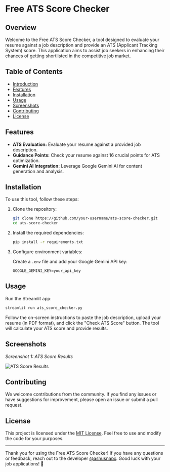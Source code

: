 # Free ATS Score Checker

## Overview

Welcome to the Free ATS Score Checker, a tool designed to evaluate your resume against a job description and provide an ATS (Applicant Tracking System) score. This application aims to assist job seekers in enhancing their chances of getting shortlisted in the competitive job market.

## Table of Contents

- [Introduction](#free-ats-score-checker)
- [Features](#features)
- [Installation](#installation)
- [Usage](#usage)
- [Screenshots](#screenshots)
- [Contributing](#contributing)
- [License](#license)

## Features

- **ATS Evaluation:** Evaluate your resume against a provided job description.
- **Guidance Points:** Check your resume against 16 crucial points for ATS optimization.
- **Gemini AI Integration:** Leverage Google Gemini AI for content generation and analysis.

## Installation

To use this tool, follow these steps:

1. Clone the repository:

   ```bash
   git clone https://github.com/your-username/ats-score-checker.git
   cd ats-score-checker
   ```

2. Install the required dependencies:

   ```bash
   pip install -r requirements.txt
   ```

3. Configure environment variables:

   Create a `.env` file and add your Google Gemini API key:

   ```env
   GOOGLE_GEMINI_KEY=your_api_key
   ```

## Usage

Run the Streamlit app:

```bash
streamlit run ats_score_checker.py
```

Follow the on-screen instructions to paste the job description, upload your resume (in PDF format), and click the "Check ATS Score" button. The tool will calculate your ATS score and provide results.

## Screenshots

*Screenshot 1: ATS Score Results*

![ATS Score Results](https://postimg.cc/XZDZCtYm)

## Contributing

We welcome contributions from the community. If you find any issues or have suggestions for improvement, please open an issue or submit a pull request.

## License

This project is licensed under the [MIT License](LICENSE). Feel free to use and modify the code for your purposes.

---

Thank you for using the Free ATS Score Checker! If you have any questions or feedback, reach out to the developer [@ashusnapx](https://github.com/ashusnapx). Good luck with your job applications! 🚀
